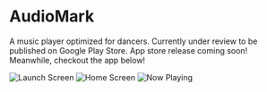 # AudioMark

A music player optimized for dancers. Currently under review to be published on Google Play Store. App store release coming soon! Meanwhile, checkout the app below!

![Launch Screen](https://user-images.githubusercontent.com/67121244/202879181-2e1cae0e-c92b-4c35-b03e-a40a023a6e88.png)
![Home Screen](https://user-images.githubusercontent.com/67121244/202879184-4899bbdc-ed74-43b1-ae5c-cfa52497f6be.png)
![Now Playing](https://user-images.githubusercontent.com/67121244/202879182-bcd5dc71-d361-4908-8b0b-d83173c7a76d.png)
